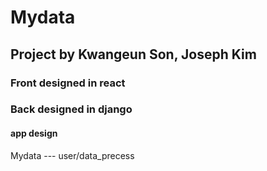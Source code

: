 # Mydata


## Project by Kwangeun Son, Joseph Kim

### Front designed in react
### Back designed in django

#### app design

Mydata --- user/data_precess
